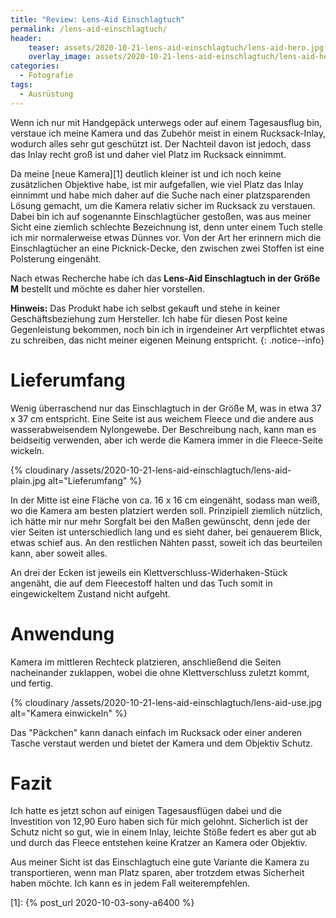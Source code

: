 ```yaml
---
title: "Review: Lens-Aid Einschlagtuch"
permalink: /lens-aid-einschlagtuch/
header:
    teaser: assets/2020-10-21-lens-aid-einschlagtuch/lens-aid-hero.jpg
    overlay_image: assets/2020-10-21-lens-aid-einschlagtuch/lens-aid-hero.jpg
categories:
  - Fotografie
tags:
  - Ausrüstung
---
```


Wenn ich nur mit Handgepäck unterwegs oder auf einem Tagesausflug bin, verstaue ich meine Kamera und das Zubehör meist in einem Rucksack-Inlay, 
wodurch alles sehr gut geschützt ist. Der Nachteil davon ist jedoch, dass das Inlay recht groß ist und daher viel Platz im Rucksack einnimmt.

Da meine [neue Kamera][1] deutlich kleiner ist und ich noch keine zusätzlichen Objektive habe, ist mir aufgefallen, 
wie viel Platz das Inlay einnimmt und habe mich daher auf die Suche nach einer platzsparenden Lösung gemacht, 
um die Kamera relativ sicher im Rucksack zu verstauen. Dabei bin ich auf sogenannte Einschlagtücher gestoßen, 
was aus meiner Sicht eine ziemlich schlechte Bezeichnung ist, denn unter einem Tuch stelle ich mir normalerweise etwas Dünnes vor. 
Von der Art her erinnern mich die Einschlagtücher an eine Picknick-Decke, den zwischen zwei Stoffen ist eine Polsterung eingenäht.

Nach etwas Recherche habe ich das **Lens-Aid Einschlagtuch in der Größe M** bestellt und möchte es daher hier vorstellen.

**Hinweis:** Das Produkt habe ich selbst gekauft und stehe in keiner Geschäftsbeziehung zum Hersteller. 
Ich habe für diesen Post keine Gegenleistung bekommen, noch bin ich in irgendeiner Art verpflichtet etwas zu schreiben, das nicht meiner eigenen Meinung entspricht.
{: .notice--info}

# Lieferumfang

Wenig überraschend nur das Einschlagtuch in der Größe M, was in etwa 37 x 37 cm entspricht. 
Eine Seite ist aus weichem Fleece und die andere aus wasserabweisendem Nylongewebe. 
Der Beschreibung nach, kann man es beidseitig verwenden, aber ich werde die Kamera immer in die Fleece-Seite wickeln.

{% cloudinary /assets/2020-10-21-lens-aid-einschlagtuch/lens-aid-plain.jpg alt="Lieferumfang" %}

In der Mitte ist eine Fläche von ca. 16 x 16 cm eingenäht, sodass man weiß, wo die Kamera am besten platziert werden soll. 
Prinzipiell ziemlich nützlich, ich hätte mir nur mehr Sorgfalt bei den Maßen gewünscht, 
denn jede der vier Seiten ist unterschiedlich lang und es sieht daher, bei genauerem Blick, etwas schief aus. 
An den restlichen Nähten passt, soweit ich das beurteilen kann, aber soweit alles.

An drei der Ecken ist jeweils ein Klettverschluss-Widerhaken-Stück angenäht, 
die auf dem Fleecestoff halten und das Tuch somit in eingewickeltem Zustand nicht aufgeht.

# Anwendung
Kamera im mittleren Rechteck platzieren, anschließend die Seiten nacheinander zuklappen, wobei die ohne Klettverschluss zuletzt kommt, und fertig.

{% cloudinary /assets/2020-10-21-lens-aid-einschlagtuch/lens-aid-use.jpg alt="Kamera einwickeln" %}

Das "Päckchen" kann danach einfach im Rucksack oder einer anderen Tasche verstaut werden und bietet der Kamera und dem Objektiv Schutz.

# Fazit
Ich hatte es jetzt schon auf einigen Tagesausflügen dabei und die Investition von 12,90 Euro haben sich für mich gelohnt. 
Sicherlich ist der Schutz nicht so gut, wie in einem Inlay, leichte Stöße federt es aber gut ab und durch das Fleece entstehen keine Kratzer an Kamera oder Objektiv. 

Aus meiner Sicht ist das Einschlagtuch eine gute Variante die Kamera zu transportieren, wenn man Platz sparen, 
aber trotzdem etwas Sicherheit haben möchte. Ich kann es in jedem Fall weiterempfehlen.

[1]: {% post_url 2020-10-03-sony-a6400 %}
